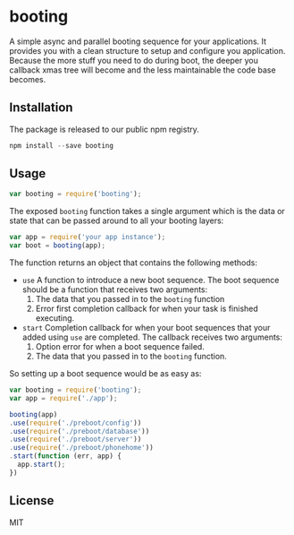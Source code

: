 # booting

A simple async and parallel booting sequence for your applications. It provides
you with a clean structure to setup and configure you application. Because the
more stuff you need to do during boot, the deeper you callback xmas tree will
become and the less maintainable the code base becomes. 

## Installation

The package is released to our public npm registry.

```js
npm install --save booting
```

## Usage

```js
var booting = require('booting');
```

The exposed `booting` function takes a single argument which is the data or
state that can be passed around to all your booting layers:

```js
var app = require('your app instance');
var boot = booting(app);
```

The function returns an object that contains the following methods:

- `use` A function to introduce a new boot sequence. The boot sequence should be
  a function that receives two arguments:
  1. The data that you passed in to the `booting` function
  2. Error first completion callback for when your task is finished executing.
- `start` Completion callback for when your boot sequences that your added using
  `use` are completed. The callback receives two arguments:
  1. Option error for when a boot sequence failed. 
  2. The data that you passed in to the `booting` function.


So setting up a boot sequence would be as easy as:

```js
var booting = require('booting');
var app = require('./app');

booting(app)
.use(require('./preboot/config'))
.use(require('./preboot/database'))
.use(require('./preboot/server'))
.use(require('./preboot/phonehome'))
.start(function (err, app) {
  app.start();
})
```

## License

MIT
